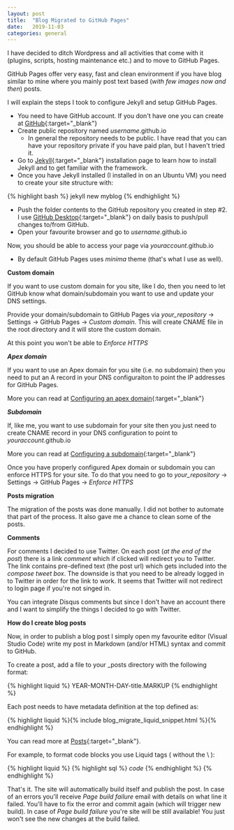```yaml
---
layout: post
title:  "Blog Migrated to GitHub Pages"
date:   2019-11-03
categories: general
---
```


I have decided to ditch Wordpress and all activities that come with it (plugins, scripts, hosting maintenance etc.) and to move to GitHub Pages.

GitHub Pages offer very easy, fast and clean environment if you have blog similar to mine where you mainly post text based (_with few images now and then_) posts.

I will explain the steps I took to configure Jekyll and setup GitHub Pages.

* You need to have GitHub account. If you don't have one you can create at [GitHub](https://github.com){:target="_blank"}
* Create public repository named _username_.github.io
    * In general the repository needs to be public. I have read that you can have your repository private if you have paid plan, but I haven't tried it.
* Go to [Jekyll](https://jekyllrb.com/docs/installation){:target="_blank"} installation page to learn how to install Jekyll and to get familiar with the framework.
* Once you have Jekyll installed (I installed in on an Ubuntu VM) you need to create your site structure with:

{% highlight bash %}
jekyll new myblog
{% endhighlight %}

* Push the folder contents to the GitHub repository you created in step #2. I use [GitHub Desktop](https://desktop.github.com){:target="_blank"} on daily basis to push/pull changes to/from GitHub.
* Open your favourite browser and go to _username_.github.io

Now, you should be able to access your page via _youraccount_.github.io

* By default GitHub Pages uses _minima_ theme (that's what I use as well).

**Custom domain**

If you want to use custom domain for you site, like I do, then you need to let GitHub know what domain/subdomain you want to use and update your DNS settings.

Provide your domain/subdomain to GitHub Pages via _your\_repository_ -> Settings -> GitHub Pages -> _Custom domain_. This will create CNAME file in the root directory and it will store the custom domain.

At this point you won't be able to _Enforce HTTPS_

***Apex domain***

If you want to use an Apex domain for you site (i.e. no subdomain) then you need to put an A record in your DNS configuraiton to point the IP addresses for GitHub Pages.

More you can read at [Configuring an apex domain](https://help.github.com/en/github/working-with-github-pages/managing-a-custom-domain-for-your-github-pages-site#configuring-an-apex-domain){:target="_blank"}

***Subdomain***

If, like me, you want to use subdomain for your site then you just need to create CNAME record in your DNS configuration to point to _youraccount_.github.io

More you can read at [Configuring a subdomain](https://help.github.com/en/github/working-with-github-pages/managing-a-custom-domain-for-your-github-pages-site#configuring-a-subdomain){:target="_blank"}

Once you have properly configured Apex domain or subdomain you can enforce HTTPS for your site. To do that you need to go to _your\_repository_ -> Settings -> GitHub Pages -> _Enforce HTTPS_

**Posts migration**

The migration of the posts was done manually. I did not bother to automate that part of the process. It also gave me a chance to clean some of the posts.

**Comments**

For comments I decided to use Twitter. On each post (_at the end of the post_) there is a link _comment_ which if clicked will redirect you to Twitter. The link contains pre-defined text (the post url) which gets included into the _compose tweet box_. The downside is that you need to be already logged in to Twitter in order for the link to work. It seems that Twitter will not redirect to login page if you're not singed in.

You can integrate Disqus comments but since I don't have an account there and I want to simplify the things I decided to go with Twitter.

**How do I create blog posts**

Now, in order to publish a blog post I simply open my favourite editor (Visual Studio Code) write my post in Markdown (and/or HTML) syntax and commit to GitHub.

To create a post, add a file to your _posts directory with the following format:

{% highlight liquid %}
YEAR-MONTH-DAY-title.MARKUP
{% endhighlight %}

Each post needs to have metadata definition at the top defined as:

{% highlight liquid %}{% include blog_migrate_liquid_snippet.html %}{% endhighlight %}

You can read more at [Posts](https://jekyllrb.com/docs/posts){:target="_blank"}. 

For example, to format code blocks you use Liquid tags ( without the \\ ):

{% highlight liquid %}
{\% highlight sql \%}
_code_
{\% endhighlight \%}
{% endhighlight %}

That's it. The site will automatically build itself and publish the post. In case of an errors you'll receive _Page build failure_ email with details on what line it failed. You'll have to fix the error and commit again (which will trigger new build). In case of _Page build failure_ you're site will be still available! You just won't see the new changes at the build failed.
